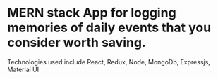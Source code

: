 # MERN stack App for logging memories of daily events that you consider worth saving.

Technologies used include React, Redux, Node, MongoDb, Expressjs, Material UI
